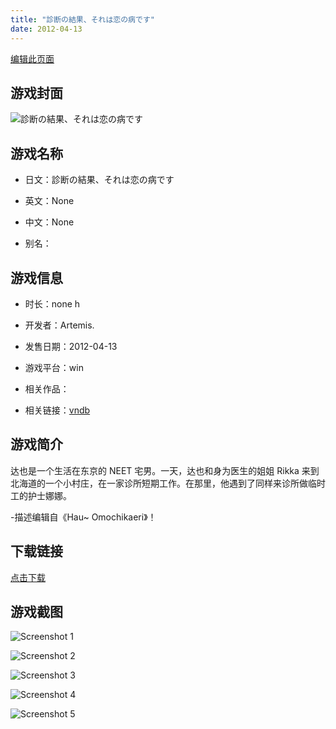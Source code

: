 ```yaml
---
title: "診断の結果、それは恋の病です"
date: 2012-04-13
---
```

[编辑此页面](https://github.com/ACG-3/ADV3-source/blob/main/source/_posts/games/%E8%A8%BA%E6%96%AD%E3%81%AE%E7%B5%90%E6%9E%9C%E3%80%81%E3%81%9D%E3%82%8C%E3%81%AF%E6%81%8B%E3%81%AE%E7%97%85%E3%81%A7%E3%81%99.md)

## 游戏封面

![診断の結果、それは恋の病です](https%3A//pan.timero.xyz/onedrive/img_lib_001/%E8%A8%BA%E6%96%AD%E3%81%AE%E7%B5%90%E6%9E%9C%E3%80%81%E3%81%9D%E3%82%8C%E3%81%AF%E6%81%8B%E3%81%AE%E7%97%85%E3%81%A7%E3%81%99_cover.avif)


## 游戏名称

- 日文：診断の結果、それは恋の病です
- 英文：None
- 中文：None

- 别名：


## 游戏信息

- 时长：none h
- 开发者：Artemis.
- 发售日期：2012-04-13
- 游戏平台：win
- 相关作品：

- 相关链接：[vndb](https://vndb.org/v9880)


## 游戏简介

达也是一个生活在东京的 NEET 宅男。一天，达也和身为医生的姐姐 Rikka 来到北海道的一个小村庄，在一家诊所短期工作。在那里，他遇到了同样来诊所做临时工的护士娜娜。

-描述编辑自《Hau~ Omochikaeri》！


## 下载链接

[点击下载](https://pan.timero.xyz/onedrive/adv_lib_001/%E8%A8%BA%E6%96%AD%E3%81%AE%E7%B5%90%E6%9E%9C%E3%80%81%E3%81%9D%E3%82%8C%E3%81%AF%E6%81%8B%E3%81%AE%E7%97%85%E3%81%A7%E3%81%99)


## 游戏截图


![Screenshot 1](https%3A//pan.timero.xyz/onedrive/img_lib_001/%E8%A8%BA%E6%96%AD%E3%81%AE%E7%B5%90%E6%9E%9C%E3%80%81%E3%81%9D%E3%82%8C%E3%81%AF%E6%81%8B%E3%81%AE%E7%97%85%E3%81%A7%E3%81%99_Screenshot_1.avif)

![Screenshot 2](https%3A//pan.timero.xyz/onedrive/img_lib_001/%E8%A8%BA%E6%96%AD%E3%81%AE%E7%B5%90%E6%9E%9C%E3%80%81%E3%81%9D%E3%82%8C%E3%81%AF%E6%81%8B%E3%81%AE%E7%97%85%E3%81%A7%E3%81%99_Screenshot_2.avif)

![Screenshot 3](https%3A//pan.timero.xyz/onedrive/img_lib_001/%E8%A8%BA%E6%96%AD%E3%81%AE%E7%B5%90%E6%9E%9C%E3%80%81%E3%81%9D%E3%82%8C%E3%81%AF%E6%81%8B%E3%81%AE%E7%97%85%E3%81%A7%E3%81%99_Screenshot_3.avif)

![Screenshot 4](https%3A//pan.timero.xyz/onedrive/img_lib_001/%E8%A8%BA%E6%96%AD%E3%81%AE%E7%B5%90%E6%9E%9C%E3%80%81%E3%81%9D%E3%82%8C%E3%81%AF%E6%81%8B%E3%81%AE%E7%97%85%E3%81%A7%E3%81%99_Screenshot_4.avif)

![Screenshot 5](https%3A//pan.timero.xyz/onedrive/img_lib_001/%E8%A8%BA%E6%96%AD%E3%81%AE%E7%B5%90%E6%9E%9C%E3%80%81%E3%81%9D%E3%82%8C%E3%81%AF%E6%81%8B%E3%81%AE%E7%97%85%E3%81%A7%E3%81%99_Screenshot_5.avif)

